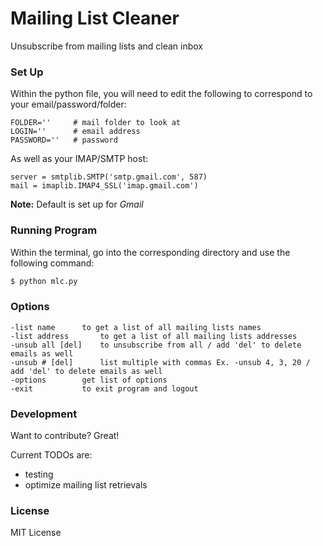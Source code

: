 # Mailing List Cleaner

Unsubscribe from mailing lists and clean inbox

### Set Up

Within the python file, you will need to edit the following to correspond to your email/password/folder:

```
FOLDER=''     # mail folder to look at
LOGIN=''      # email address
PASSWORD=''   # password
```
As well as your IMAP/SMTP host:

```
server = smtplib.SMTP('smtp.gmail.com', 587)	
mail = imaplib.IMAP4_SSL('imap.gmail.com')		
```

**Note:** Default is set up for *Gmail*


### Running Program

Within the terminal, go into the corresponding directory and use the following command:

```sh
$ python mlc.py
```

### Options
```
-list name		to get a list of all mailing lists names
-list address		to get a list of all mailing lists addresses
-unsub all [del]	to unsubscribe from all / add 'del' to delete emails as well
-unsub # [del]		list multiple with commas Ex. -unsub 4, 3, 20 / add 'del' to delete emails as well
-options		get list of options
-exit			to exit program and logout
```

### Development

Want to contribute? Great!

Current TODOs are:
  - testing
  - optimize mailing list retrievals 

### License

MIT License
